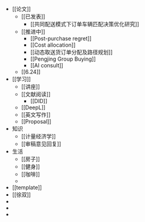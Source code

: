 - [[论文]]
	- [[已发表]]
		- [[共同配送模式下订单车辆匹配决策优化研究]]
	- [[推进中]]
		- [[Post-purchase regret]]
		- [[Cost allocation]]
		- [[动态取送货订单分配及路径规划]]
		- [[Pengjing Group Buying]]
		- [[AI consult]]
	- [[6.24]]
- [[学习]]
	- [[讲座]]
	- [[文献阅读]]
		- [[DID]]
	- [[DeepL]]
	- [[英文写作]]
	- [[Proposal]]
- 知识
	- [[计量经济学]]
	- [[审稿意见回复]]
- 生活
	- [[房子]]
	- [[健身]]
	- [[咖啡]]
	-
- [[template]]
- [[徐双]]
-
-
-
